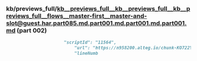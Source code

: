 ### kb/previews_full/kb__previews_full__kb__previews_full__kb__previews_full__flows__master-first__master-and-slot@guest.har.part085.md.part001.md.part001.md.part001.md (part 002)

```md
                      "scriptId": "11564",
                          "url": "https://n958200.alteg.io/chunk-KO722YSM.js",
                          "lineNumb
```

```
